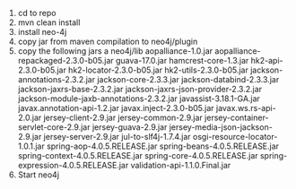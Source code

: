 1. cd to repo
2. mvn clean install
3. install neo-4j
4. copy jar from maven compilation to neo4j/plugin
5. copy the following jars a neo4j/lib
aopalliance-1.0.jar
aopalliance-repackaged-2.3.0-b05.jar
guava-17.0.jar
hamcrest-core-1.3.jar
hk2-api-2.3.0-b05.jar
hk2-locator-2.3.0-b05.jar
hk2-utils-2.3.0-b05.jar
jackson-annotations-2.3.2.jar
jackson-core-2.3.3.jar
jackson-databind-2.3.3.jar
jackson-jaxrs-base-2.3.2.jar
jackson-jaxrs-json-provider-2.3.2.jar
jackson-module-jaxb-annotations-2.3.2.jar
javassist-3.18.1-GA.jar
javax.annotation-api-1.2.jar
javax.inject-2.3.0-b05.jar
javax.ws.rs-api-2.0.jar
jersey-client-2.9.jar
jersey-common-2.9.jar
jersey-container-servlet-core-2.9.jar
jersey-guava-2.9.jar
jersey-media-json-jackson-2.9.jar
jersey-server-2.9.jar
jul-to-slf4j-1.7.4.jar
osgi-resource-locator-1.0.1.jar
spring-aop-4.0.5.RELEASE.jar
spring-beans-4.0.5.RELEASE.jar
spring-context-4.0.5.RELEASE.jar
spring-core-4.0.5.RELEASE.jar
spring-expression-4.0.5.RELEASE.jar
validation-api-1.1.0.Final.jar
6. Start neo4j
